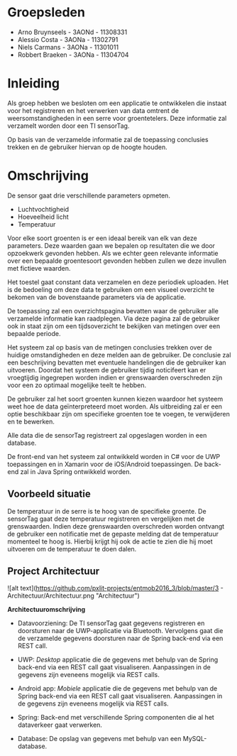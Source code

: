 # Groepsleden

- Arno Bruynseels - 3AONd - 11308331
- Alessio Costa - 3AONa - 11302791
- Niels Carmans - 3AONa - 11301011
- Robbert Braeken - 3AONa - 11304704

# Inleiding

Als groep hebben we besloten om een applicatie te ontwikkelen die instaat voor het registreren en het verwerken van data omtrent de weersomstandigheden in een serre voor groentetelers.
Deze informatie zal verzamelt worden door een TI sensorTag.

Op basis van de verzamelde informatie zal de toepassing conclusies trekken en de gebruiker hiervan op de hoogte houden.

# Omschrijving

De sensor gaat drie verschillende parameters opmeten.

- Luchtvochtigheid
- Hoeveelheid licht
- Temperatuur

Voor elke soort groenten is er een ideaal bereik van elk van deze parameters. Deze waarden gaan we bepalen op resultaten die we door opzoekwerk gevonden hebben. Als we echter geen relevante informatie over een bepaalde groentesoort gevonden hebben zullen we deze invullen met fictieve waarden.

Het toestel gaat constant data verzamelen en deze periodiek uploaden. Het is de bedoeling om deze data te gebruiken om een visueel overzicht te bekomen van de bovenstaande parameters via de applicatie.

De toepassing zal een overzichtspagina bevatten waar de gebruiker alle verzamelde informatie kan raadplegen. Via deze pagina zal de gebruiker ook in staat zijn om een tijdsoverzicht te bekijken van metingen over een bepaalde periode.

Het systeem zal op basis van de metingen conclusies trekken over de huidige omstandigheden en deze melden aan de gebruiker. De conclusie zal een beschrijving bevatten met eventuele handelingen die de gebruiker kan uitvoeren.
Doordat het systeem de gebruiker tijdig noticifeert kan er vroegtijdig ingegrepen worden indien er grenswaarden overschreden zijn voor een zo optimaal mogelijke teelt te hebben.

De gebruiker zal het soort groenten kunnen kiezen waardoor het systeem weet hoe de data geïnterpreteerd moet worden. Als uitbreiding zal er een optie beschikbaar zijn om specifieke groenten toe te voegen, te verwijderen en te bewerken.

Alle data die de sensorTag registreert zal opgeslagen worden in een database.

De front-end van het systeem zal ontwikkeld worden in C# voor de UWP toepassingen en in Xamarin voor de iOS/Android toepassingen. De back-end zal in Java Spring ontwikkeld worden.

## Voorbeeld situatie

De temperatuur in de serre is te hoog van de specifieke groente. De sensorTag gaat deze temperatuur registreren en vergelijken met de grenswaarden. Indien deze grenswaarden overschreden worden ontvangt de gebruiker een notificatie met de gepaste melding dat de temperatuur momenteel te hoog is. Hierbij krijgt hij ook de actie te zien die hij moet uitvoeren om de temperatuur te doen dalen.

## Project Architectuur

![alt text](https://github.com/pxlit-projects/entmob2016_3/blob/master/3 - Architectuur/Architectuur.png "Architectuur")

**Architectuuromschrijving**

- Datavoorziening: De TI sensorTag gaat gegevens registreren en doorsturen naar de UWP-applicatie via Bluetooth. Vervolgens gaat die de verzamelde gegevens doorsturen naar de Spring back-end via een REST call.

- UWP: _Desktop_ applicatie die de gegevens met behulp van de Spring back-end via een REST call gaat visualiseren. Aanpassingen in de gegevens zijn eveneens mogelijk via REST calls.

- Android app: _Mobiele_ applicatie die de gegevens met behulp van de Spring back-end via een REST call gaat visualiseren. Aanpassingen in de gegevens zijn eveneens mogelijk via REST calls.

- Spring: Back-end met verschillende Spring componenten die al het dataverkeer gaat verwerken.

- Database: De opslag van gegevens met behulp van een MySQL-database.
